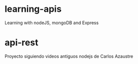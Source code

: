 # learning-apis
Learning with nodeJS, mongoDB and Express

# api-rest

Proyecto siguiendo videos antiguos nodejs de Carlos Azaustre

